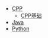 -   [CPP](/coding/CPP.md)
    -   [CPP基础](/coding/CPP/cpp_base/README.md)
-   [Java](/coding/Java.md)
-   [Python](/coding/Python.md)